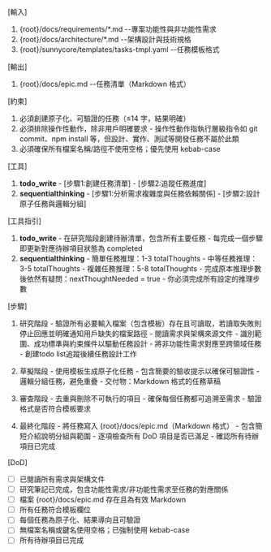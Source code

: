 [輸入]
  1. {root}/docs/requirements/*.md --專案功能性與非功能性需求
  2. {root}/docs/architecture/*.md --架構設計與技術規格
  3. {root}/sunnycore/templates/tasks-tmpl.yaml --任務模板格式

[輸出]
  1. {root}/docs/epic.md --任務清單（Markdown 格式）

[約束]
  1. 必須創建原子化、可驗證的任務（≤14 字，結果明確）
  2. 必須排除操作性動作，除非用戶明確要求
    - 操作性動作指執行層級指令如 git commit、npm install 等，但設計、實作、測試等開發任務不屬於此類
  3. 必須確保所有檔案名稱/路徑不使用空格；優先使用 kebab-case

[工具]
  1. **todo_write**
    - [步驟1:創建任務清單]
    - [步驟2:追蹤任務進度]
  2. **sequentialthinking**
    - [步驟1:分析需求複雜度與任務依賴關係]
    - [步驟2:設計原子任務與邏輯分組]

[工具指引]
  1. **todo_write**
    - 在研究階段創建待辦清單，包含所有主要任務
    - 每完成一個步驟即更新對應待辦項目狀態為 completed
  2. **sequentialthinking**
    - 簡單任務推理：1-3 totalThoughts
    - 中等任務推理：3-5 totalThoughts
    - 複雜任務推理：5-8 totalThoughts
    - 完成原本推理步數後依然有疑問：nextThoughtNeeded = true
    - 你必須完成所有設定的推理步數

[步驟]
  1. 研究階段
    - 驗證所有必要輸入檔案（包含模板）存在且可讀取，若讀取失敗則停止回應並明確通知用戶缺失的檔案路徑
    - 閱讀需求與架構來源文件
    - 識別範圍、成功標準與約束條件以驅動任務設計
    - 將非功能性需求對應至跨領域任務
    - 創建todo list追蹤後續任務設計工作

  2. 草擬階段
    - 使用模板生成原子化任務
    - 包含簡要的驗收提示以確保可驗證性
    - 邏輯分組任務，避免重疊
    - 交付物：Markdown 格式的任務草稿

  3. 審查階段
    - 去重與刪除不可執行的項目
    - 確保每個任務都可追溯至需求
    - 驗證格式是否符合模板要求

  4. 最終化階段
    - 將任務寫入 {root}/docs/epic.md（Markdown 格式）
    - 包含簡短介紹說明分組與範圍
    - 逐項檢查所有 DoD 項目是否已滿足
    - 確認所有待辦項目已完成

[DoD]
  - [ ] 已閱讀所有需求與架構文件
  - [ ] 研究筆記已完成，包含功能性需求/非功能性需求至任務的對應關係
  - [ ] 檔案 {root}/docs/epic.md 存在且為有效 Markdown
  - [ ] 所有任務符合模板欄位
  - [ ] 每個任務為原子化、結果導向且可驗證
  - [ ] 無檔案名稱或鍵名使用空格；已強制使用 kebab-case
  - [ ] 所有待辦項目已完成
